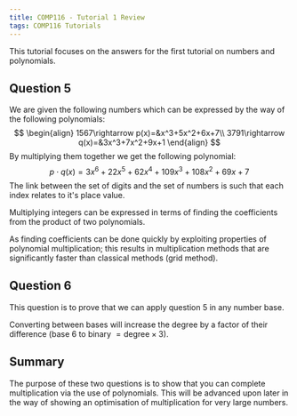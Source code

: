 ```yaml
---
title: COMP116 - Tutorial 1 Review
tags: COMP116 Tutorials
---
```


This tutorial focuses on the answers for the first tutorial on numbers and polynomials. 

## Question 5

We are given the following numbers which can be expressed by the way of the following polynomials:
$$
\begin{align}
1567\rightarrow p(x)=&x^3+5x^2+6x+7\\
3791\rightarrow q(x)=&3x^3+7x^2+9x+1
\end{align}
$$
By multiplying them together we get the following polynomial:
$$
p\cdot q(x)=3x^6+22x^5+62x^4+109x^3+108x^2+69x+7
$$
The link between the set of digits and the set of numbers is such that each index relates to it's place value.

Multiplying integers can be expressed in terms of finding the coefficients from the product of two polynomials.

As finding coefficients can be done quickly by exploiting properties of polynomial multiplication; this results in multiplication methods that are significantly faster than classical methods (grid method).

## Question 6

This question is to prove that we can apply question 5 in any number base.

Converting between bases will increase the degree by a factor of their difference (base 6 to binary $=\text{degree}\times3$).

## Summary

The purpose of these two questions is to show that you can complete multiplication via the use of polynomials. This will be advanced upon later in the way of showing an optimisation of multiplication for very large numbers.